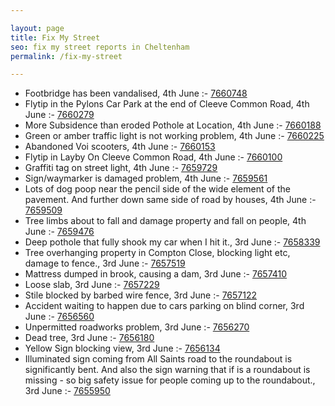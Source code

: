 ```yaml
---

layout: page
title: Fix My Street
seo: fix my street reports in Cheltenham
permalink: /fix-my-street

---
```


<!-- fix_marker starts -->

- Footbridge has been vandalised, 4th June :- [7660748](https://www.fixmystreet.com/report/7660748)
- Flytip in the Pylons Car Park at the end of Cleeve Common Road, 4th June :- [7660279](https://www.fixmystreet.com/report/7660279)
- More Subsidence than eroded Pothole at Location, 4th June :- [7660188](https://www.fixmystreet.com/report/7660188)
- Green or amber traffic light is not working problem, 4th June :- [7660225](https://www.fixmystreet.com/report/7660225)
- Abandoned Voi scooters, 4th June :- [7660153](https://www.fixmystreet.com/report/7660153)
- Flytip in Layby On Cleeve Common Road, 4th June :- [7660100](https://www.fixmystreet.com/report/7660100)
- Graffiti tag on street light, 4th June :- [7659729](https://www.fixmystreet.com/report/7659729)
- Sign/waymarker is damaged problem, 4th June :- [7659561](https://www.fixmystreet.com/report/7659561)
- Lots of dog poop near the pencil side of the wide element of the pavement. And further down same side of road by houses, 4th June :- [7659509](https://www.fixmystreet.com/report/7659509)
- Tree limbs about to fall and damage property and fall on people, 4th June :- [7659476](https://www.fixmystreet.com/report/7659476)
- Deep pothole that fully shook my car when I hit it., 3rd June :- [7658339](https://www.fixmystreet.com/report/7658339)
- Tree overhanging property in Compton Close, blocking light etc, damage to fence., 3rd June :- [7657519](https://www.fixmystreet.com/report/7657519)
- Mattress dumped in brook, causing a dam, 3rd June :- [7657410](https://www.fixmystreet.com/report/7657410)
- Loose slab, 3rd June :- [7657229](https://www.fixmystreet.com/report/7657229)
- Stile blocked by barbed wire fence, 3rd June :- [7657122](https://www.fixmystreet.com/report/7657122)
- Accident waiting to happen due to cars parking on blind corner, 3rd June :- [7656560](https://www.fixmystreet.com/report/7656560)
- Unpermitted roadworks problem, 3rd June :- [7656270](https://www.fixmystreet.com/report/7656270)
- Dead tree, 3rd June :- [7656180](https://www.fixmystreet.com/report/7656180)
- Yellow Sign blocking view, 3rd June :- [7656134](https://www.fixmystreet.com/report/7656134)
- Illuminated sign coming from All Saints road to the roundabout is significantly bent. And also the sign warning that if is a roundabout is missing - so big safety issue for people coming up to the roundabout., 3rd June :- [7655950](https://www.fixmystreet.com/report/7655950)

<!-- fix_marker ends -->